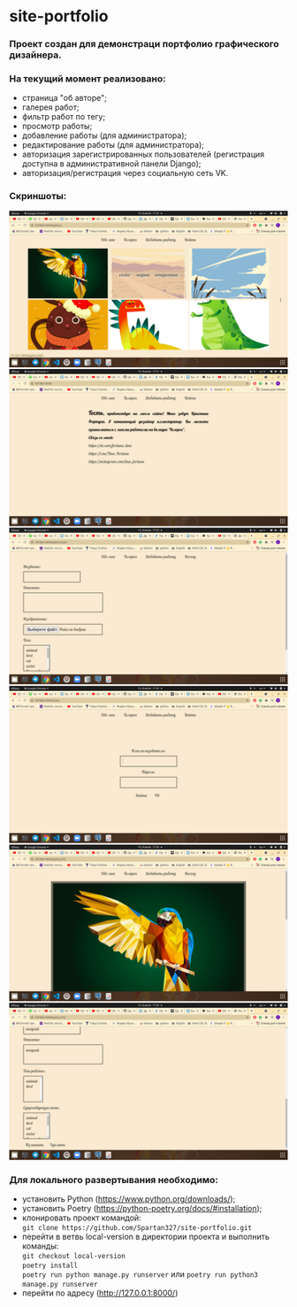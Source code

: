 # site-portfolio

### Проект создан для демонстраци портфолио графического дизайнера.

### На текущий момент реализовано:
- страница "об авторе";
- галерея работ;
- фильтр работ по тегу;
- просмотр работы;
- добавление работы (для администратора);
- редактирование работы (для администратора);
- авторизация зарегистрированных пользователей (регистрация доступна в административной панели Django);
- авторизация/регистрация через социальную сеть VK.

### Скриншоты:
![Image alt](screenshots/gallery.png "Страница галереи работ")
![Image alt](screenshots/about_me.png "Главная")
![Image alt](screenshots/add_paint.png "Страница добавления работы")
![Image alt](screenshots/auth.png "Страница входа")
![Image alt](screenshots/change_paint.png "Страница редактирования работы")
![Image alt](screenshots/change_paint2.png)

### Для локального развертывания необходимо:
- установить Python (https://www.python.org/downloads/);
- установить Poetry (https://python-poetry.org/docs/#installation);
- клонировать проект командой:  
`git clone https://github.com/Spartan327/site-portfolio.git`
- перейти в ветвь local-version в директории проекта и выполнить команды:  
`git checkout local-version`  
`poetry install`  
`poetry run python manage.py runserver` или `poetry run python3 manage.py runserver`
- перейти по адресу (http://127.0.0.1:8000/)
